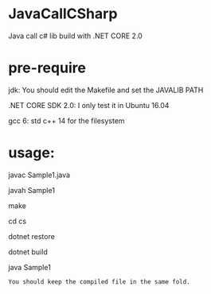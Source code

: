 # JavaCallCSharp
Java call c# lib build with .NET CORE 2.0
# pre-require
jdk: You should edit the Makefile and set the JAVALIB PATH

.NET CORE SDK 2.0: I only test it in Ubuntu 16.04

gcc 6: std c++ 14 for the filesystem

# usage:
javac Sample1.java

javah Sample1

make

cd cs

dotnet restore

dotnet build 

java Sample1 


`You should keep the compiled file in the same fold.`
